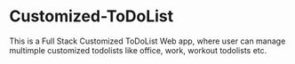 # Customized-ToDoList
This is a Full Stack Customized ToDoList Web app, where user can manage multimple customized todolists like office, work, workout todolists etc.
